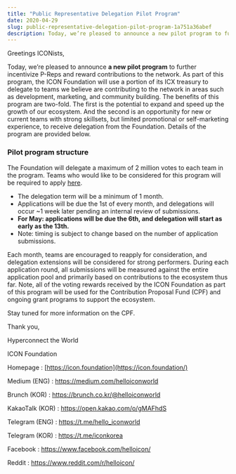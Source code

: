 ```yaml
---
title: "Public Representative Delegation Pilot Program"
date: 2020-04-29
slug: public-representative-delegation-pilot-program-1a751a36abef
description: Today, we’re pleased to announce a new pilot program to further incentivize P-Reps and reward contributions to the network.
---
```


Greetings ICONists,

Today, we’re pleased to announce **a new pilot program** to further incentivize P-Reps and reward contributions to the network. As part of this program, the ICON Foundation will use a portion of its ICX treasury to delegate to teams we believe are contributing to the network in areas such as development, marketing, and community building. The benefits of this program are two-fold. The first is the potential to expand and speed up the growth of our ecosystem. And the second is an opportunity for new or current teams with strong skillsets, but limited promotional or self-marketing experience, to receive delegation from the Foundation. Details of the program are provided below.

### Pilot program structure

The Foundation will delegate a maximum of 2 million votes to each team in the program. Teams who would like to be considered for this program will be required to apply [here](https://docs.google.com/forms/d/e/1FAIpQLSd1znePvZnRcJJz2PWC_pKvuvN8FfszHBuBDaz_1JC13FEgfA/viewform).

* The delegation term will be a minimum of 1 month.
* Applications will be due the 1st of every month, and delegations will occur ~1 week later pending an internal review of submissions.
* **For May: applications will be due the 6th, and delegation will start as early as the 13th.**
* Note: timing is subject to change based on the number of application submissions.

Each month, teams are encouraged to reapply for consideration, and delegation extensions will be considered for strong performers. During each application round, all submissions will be measured against the entire application pool and primarily based on contributions to the ecosystem thus far. Note, all of the voting rewards received by the ICON Foundation as part of this program will be used for the Contribution Proposal Fund (CPF) and ongoing grant programs to support the ecosystem.

Stay tuned for more information on the CPF.

Thank you,

Hyperconnect the World

ICON Foundation

Homepage : [https://icon.foundation](https://icon.foundation/)

Medium (ENG) : <https://medium.com/helloiconworld>

Brunch (KOR) : <https://brunch.co.kr/@helloiconworld>

KakaoTalk (KOR) : <https://open.kakao.com/o/gMAFhdS>

Telegram (ENG) : <https://t.me/hello_iconworld>

Telegram (KOR) : <https://t.me/iconkorea>

Facebook : <https://www.facebook.com/helloicon/>

Reddit : <https://www.reddit.com/r/helloicon/>

